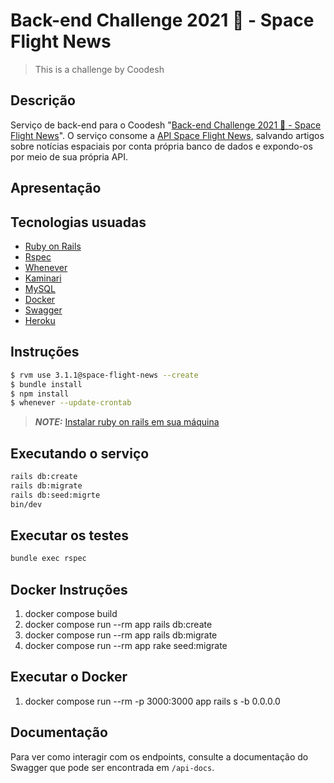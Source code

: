 # Back-end Challenge 2021 🏅 - Space Flight News
> This is a challenge by Coodesh


## Descrição 
Serviço de back-end para o Coodesh "[Back-end Challenge 2021 🏅 - Space Flight News](https://lab.coodesh.com/public-challenges/back-end-challenge)". O serviço consome a [API Space Flight News](https://api.spaceflightnewsapi.net/v3/documentation), salvando artigos sobre notícias espaciais por conta própria banco de dados e expondo-os por meio de sua própria API.

## Apresentação


## Tecnologias usuadas
- [Ruby on Rails](https://rubyonrails.org/)
- [Rspec](https://github.com/rspec/rspec-rails)
- [Whenever](https://github.com/javan/whenever)
- [Kaminari](https://github.com/kaminari/kaminari)
- [MySQL](https://www.mysql.com/)
- [Docker](https://www.docker.com/)
- [Swagger](https://swagger.io/)
- [Heroku](https://www.heroku.com)

## Instruções 

```bash
$ rvm use 3.1.1@space-flight-news --create
$ bundle install
$ npm install
$ whenever --update-crontab
```

> **_NOTE:_**  [Instalar ruby on rails em sua máquina](https://onebitcode.com/guia-de-instalacao-do-ruby-on-rails/)

## Executando o serviço
```bash
rails db:create 
rails db:migrate 
rails db:seed:migrte 
bin/dev
```

## Executar os testes
```bash
bundle exec rspec
```

## Docker Instruções
1. docker compose build
2. docker compose run --rm app rails db:create 
3. docker compose run --rm app rails db:migrate 
4. docker compose run --rm app rake seed:migrate

## Executar o Docker
1. docker compose run --rm -p 3000:3000 app rails s -b 0.0.0.0

## Documentação

Para ver como interagir com os endpoints, consulte a documentação do Swagger que pode ser encontrada em ```/api-docs```.
